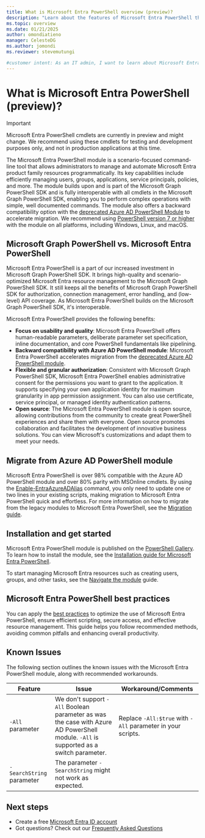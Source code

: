 ```yaml
---
title: What is Microsoft Entra PowerShell overview (preview)?
description: "Learn about the features of Microsoft Entra PowerShell that help you derive insights and analytics, and build unique, intelligent apps in Microsoft Entra ID."
ms.topic: overview
ms.date: 01/21/2025
author: omondiatieno
manager: CelesteDG
ms.author: jomondi
ms.reviewer: stevemutungi

#customer intent: As an IT admin, I want to learn about Microsoft Entra PowerShell, so that I can get started with using the module.
---
```

# What is Microsoft Entra PowerShell (preview)?

> [!IMPORTANT]
> Microsoft Entra PowerShell cmdlets are currently in preview and might change. We recommend using these cmdlets for testing and development purposes only, and not in production applications at this time.

The Microsoft Entra PowerShell module is a scenario-focused command-line tool that allows administrators to manage and automate Microsoft Entra product family resources programmatically. Its key capabilities include efficiently managing users, groups, applications, service principals, policies, and more. The module builds upon and is part of the Microsoft Graph PowerShell SDK and is fully interoperable with all cmdlets in the Microsoft Graph PowerShell SDK, enabling you to perform complex operations with simple, well documented commands. The module also offers a backward compatibility option with the [deprecated Azure AD PowerShell Module][azureAdModuleDeprecationLink] to accelerate migration. We recommend using [PowerShell version 7 or higher][powershellInstallLink] with the module on all platforms, including Windows, Linux, and macOS.

## Microsoft Graph PowerShell vs. Microsoft Entra PowerShell

Microsoft Entra PowerShell is a part of our increased investment in Microsoft Graph PowerShell SDK. It brings high-quality and scenario-optimized Microsoft Entra resource management to the Microsoft Graph PowerShell SDK. It still keeps all the benefits of Microsoft Graph PowerShell SDK for authorization, connection management, error handling, and (low-level) API coverage. As Microsoft Entra PowerShell builds on the Microsoft Graph PowerShell SDK, it's interoperable.

Microsoft Entra PowerShell provides the following benefits:

- **Focus on usability and quality**: Microsoft Entra PowerShell offers human-readable parameters, deliberate parameter set specification, inline documentation, and core PowerShell fundamentals like pipelining.
- **Backward compatibility with Azure AD PowerShell module**: Microsoft Entra PowerShell accelerates migration from the [deprecated Azure AD PowerShell module][azureAdModuleDeprecationLink].
- **Flexible and granular authorization**: Consistent with Microsoft Graph PowerShell SDK, Microsoft Entra PowerShell enables administrative consent for the permissions you want to grant to the application. It supports specifying your own application identity for maximum granularity in app permission assignment. You can also use certificate, service principal, or managed identity authentication patterns.
- **Open source**: The Microsoft Entra PowerShell module is open source, allowing contributions from the community to create great PowerShell experiences and share them with everyone. Open source promotes collaboration and facilitates the development of innovative business solutions. You can view Microsoft's customizations and adapt them to meet your needs.

## Migrate from Azure AD PowerShell module

Microsoft Entra PowerShell is over 98% compatible with the Azure AD PowerShell module and over 80% parity with MSOnline cmdlets. By using the [Enable-EntraAzureADAlias][enable-entraazureadalis] command, you only need to update one or two lines in your existing scripts, making migration to Microsoft Entra PowerShell quick and effortless. For more information on how to migrate from the legacy modules to Microsoft Entra PowerShell, see the [Migration guide][migration-guide].

## Installation and get started

Microsoft Entra PowerShell module is published on the [PowerShell Gallery][powershell-gallery]. To learn how to install the module, see the [Installation guide for Microsoft Entra PowerShell][installation].

To start managing Microsoft Entra resources such as creating users, groups, and other tasks, see the [Navigate the module][get-started] guide.

## Microsoft Entra PowerShell best practices

You can apply the [best practices][best-practices-guide] to optimize the use of Microsoft Entra PowerShell, ensure efficient scripting, secure access, and effective resource management. This guide helps you follow recommended methods, avoiding common pitfalls and enhancing overall productivity.

## Known Issues

The following section outlines the known issues with the Microsoft Entra PowerShell module, along with recommended workarounds.

| Feature                   | Issue                                                                                                                                 | Workaround/Comments                                         |
|---------------------------|---------------------------------------------------------------------------------------------------------------------------------------|-------------------------------------------------------------|
| `-All` parameter          | We don't support `-All` Boolean parameter as was the case with Azure AD PowerShell module. `-All` is supported as a switch parameter. | Replace `-All:$true` with `-All` parameter in your scripts. |
| `-SearchString` parameter | The parameter `-SearchString` might not work as expected.                                                                             |

## Next steps

- Create a free [Microsoft Entra ID account][free-entra-id]
- Got questions? Check out our [Frequently Asked Questions][faqs]

[free-entra-id]: https://azure.microsoft.com/free/entra-id
[migration-guide]: migration-guide.md
[get-started]: navigate-entraps.md
[installation]: installation.md
[powershell-gallery]: https://aka.ms/entra/ps/gallery
[faqs]: entra-powershell-faqs.yml
[best-practices-guide]: entra-powershell-best-practices.md
[azureAdModuleDeprecationLink]: https://techcommunity.microsoft.com/blog/identity/action-required-msonline-and-azuread-powershell-retirement---2025-info-and-resou/4364991
[powershellInstallLink]: /powershell/scripting/install/installing-powershell
[enable-entraazureadalis]: /powershell/module/microsoft.entra/enable-entraazureadalias
